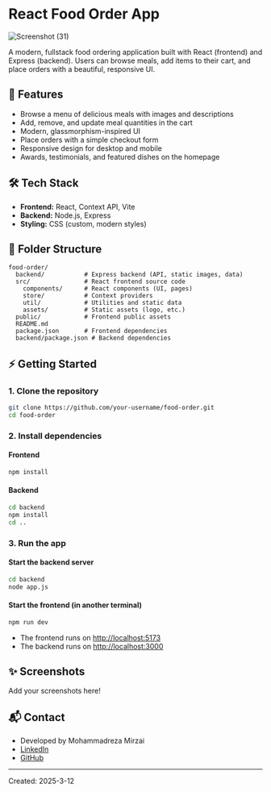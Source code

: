 # React Food Order App

![Screenshot (31)](https://github.com/user-attachments/assets/16e08a79-e692-4b11-b89f-9714d2826e05)

A modern, fullstack food ordering application built with React (frontend) and Express (backend). Users can browse meals, add items to their cart, and place orders with a beautiful, responsive UI.

## 🚀 Features
- Browse a menu of delicious meals with images and descriptions
- Add, remove, and update meal quantities in the cart
- Modern, glassmorphism-inspired UI
- Place orders with a simple checkout form
- Responsive design for desktop and mobile
- Awards, testimonials, and featured dishes on the homepage

## 🛠️ Tech Stack
- **Frontend:** React, Context API, Vite
- **Backend:** Node.js, Express
- **Styling:** CSS (custom, modern styles)

## 📁 Folder Structure
```
food-order/
  backend/           # Express backend (API, static images, data)
  src/               # React frontend source code
    components/      # React components (UI, pages)
    store/           # Context providers
    util/            # Utilities and static data
    assets/          # Static assets (logo, etc.)
  public/            # Frontend public assets
  README.md
  package.json       # Frontend dependencies
  backend/package.json # Backend dependencies
```

## ⚡ Getting Started

### 1. Clone the repository
```bash
git clone https://github.com/your-username/food-order.git
cd food-order
```

### 2. Install dependencies
#### Frontend
```bash
npm install
```
#### Backend
```bash
cd backend
npm install
cd ..
```

### 3. Run the app
#### Start the backend server
```bash
cd backend
node app.js
```
#### Start the frontend (in another terminal)
```bash
npm run dev
```

- The frontend runs on [http://localhost:5173](http://localhost:5173)
- The backend runs on [http://localhost:3000](http://localhost:3000)

## ✨ Screenshots
Add your screenshots here!

## 📬 Contact
- Developed by Mohammadreza Mirzai
- [LinkedIn](https://www.linkedin.com/in/mohammadrezamirzai/)
- [GitHub](https://github.com/Mohammadrezamirzai)

---
Created: 2025-3-12
